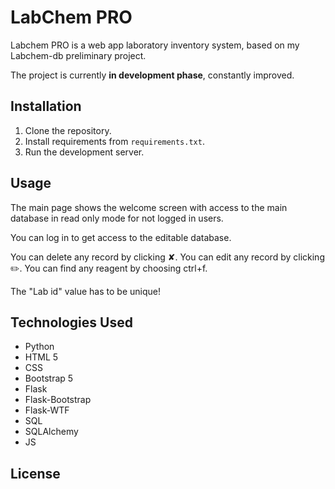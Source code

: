 # LabChem PRO

Labchem PRO is a web app laboratory inventory system, based on my Labchem-db preliminary project. 

The project is currently **in development phase**, constantly improved.

## Installation

1. Clone the repository.
2. Install requirements from `requirements.txt`.
3. Run the development server.

## Usage

The main page shows the welcome screen with access to the main database in read only mode for not logged in users.

You can log in to get access to the editable database.

You can delete any record by clicking ✘.
You can edit any record by clicking ✏️.
You can find any reagent by choosing ctrl+f.

The "Lab id" value has to be unique!

## Technologies Used

- Python
- HTML 5
- CSS
- Bootstrap 5
- Flask
- Flask-Bootstrap
- Flask-WTF
- SQL
- SQLAlchemy
- JS

## License


